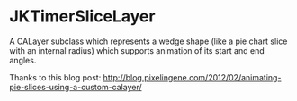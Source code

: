 # JKTimerSliceLayer
A CALayer subclass which represents a wedge shape (like a pie chart slice with an internal radius) which supports animation of its start and end angles.

Thanks to this blog post:
http://blog.pixelingene.com/2012/02/animating-pie-slices-using-a-custom-calayer/
